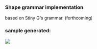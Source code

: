 ### Shape grammar implementation 
based on Stiny G's grammar. 
(forthcoming)
### sample generated:
<img src="https://github.com/nirvik00/mughal-gardens-ns/blob/master/mughal_gardens.gif" />
